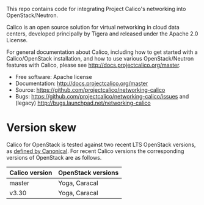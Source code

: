 This repo contains code for integrating Project Calico's networking into
OpenStack/Neutron.

Calico is an open source solution for virtual networking in cloud data centers,
developed principally by Tigera and released under the Apache 2.0 License.

For general documentation about Calico, including how to get started with a
Calico/OpenStack installation, and how to use various OpenStack/Neutron
features with Calico, please see http://docs.projectcalico.org/master.

* Free software: Apache license
* Documentation: http://docs.projectcalico.org/master
* Source: https://github.com/projectcalico/networking-calico
* Bugs: https://github.com/projectcalico/networking-calico/issues and
  (legacy) http://bugs.launchpad.net/networking-calico

# Version skew

Calico for OpenStack is tested against two recent LTS OpenStack versions, as [defined by
Canonical](https://canonical-openstack.readthedocs-hosted.com/en/latest/reference/release-cycle-and-supported-versions/).
For recent Calico versions the corresponding versions of OpenStack are as follows.

| Calico version | OpenStack versions |
| -------------- | ------------------ |
| master         | Yoga, Caracal      |
| v3.30          | Yoga, Caracal      |
